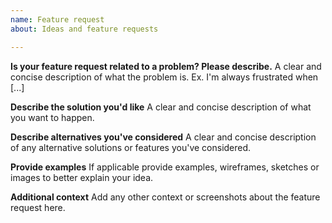 ```yaml
---
name: Feature request
about: Ideas and feature requests

---
```


**Is your feature request related to a problem? Please describe.**
A clear and concise description of what the problem is. Ex. I'm always frustrated when [...]

**Describe the solution you'd like**
A clear and concise description of what you want to happen.

**Describe alternatives you've considered**
A clear and concise description of any alternative solutions or features you've considered.

**Provide examples**
If applicable provide examples, wireframes, sketches or images to better explain your idea.

**Additional context**
Add any other context or screenshots about the feature request here.
